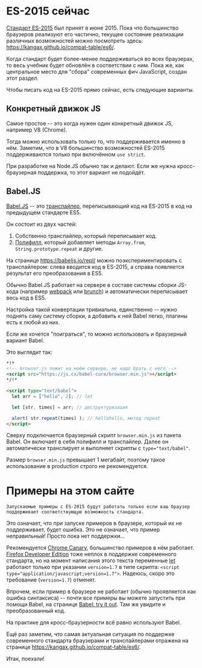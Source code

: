 # ES-2015 сейчас

[Стандарт ES-2015](http://www.ecma-international.org/publications/standards/Ecma-262.htm) был принят в июне 2015. Пока что большинство браузеров реализуют его частично, текущее состояние реализации различных возможностей можно посмотреть здесь: <https://kangax.github.io/compat-table/es6/>.

Когда стандарт будет более-менее поддерживаться во всех браузерах, то весь учебник будет обновлён в соответствии с ним. Пока же, как центральное место для "сбора" современных фич JavaScript, создан этот раздел.

Чтобы писать код на ES-2015 прямо сейчас, есть следующие варианты.

## Конкретный движок JS

Самое простое -- это когда нужен один конкретный движок JS, например V8 (Chrome).

Тогда можно использовать только то, что поддерживается именно в нём. Заметим, что в V8 большинство возможностей ES-2015 поддерживаются только при включённом `use strict`.

При разработке на Node.JS обычно так и делают. Если же нужна кросс-браузерная поддержка, то этот вариант не подойдёт.

## Babel.JS

[Babel.JS](https://babeljs.io) -- это [транспайлер](https://en.wikipedia.org/wiki/Source-to-source_compiler), переписывающий код на ES-2015 в код на предыдущем стандарте ES5.

Он состоит из двух частей:

1. Собственно транспайлер, который переписывает код.
2. [Полифилл](https://learn.javascript.ru/dom-polyfill), который добавляет методы `Array.from`, `String.prototype.repeat` и другие.

На странице <https://babeljs.io/repl/> можно поэкспериментировать с транспайлером: слева вводится код в ES-2015, а справа появляется результат его преобразования в ES5.

Обычно Babel.JS работает на сервере в составе системы сборки JS-кода (например [webpack](http://webpack.github.io/) или [brunch](http://brunch.io/)) и автоматически переписывает весь код в ES5.

Настройка такой конвертации тривиальна, единственно -- нужно поднять саму систему сборки, а добавить к ней Babel легко, плагины есть к любой из них.

Если же хочется "поиграться", то можно использовать и браузерный вариант Babel.

Это выглядит так:

```html run
*!*
<!-- browser.js лежит на моём сервере, не надо брать с него -->
<script src="https://js.cx/babel-core/browser.min.js"></script>
*/!*

<script type="text/babel">
  let arr = ["hello", 2]; // let

  let [str, times] = arr; // деструктуризация

  alert( str.repeat(times) ); // hellohello, метод repeat
</script>
```

Сверху подключается браузерный скрипт `browser.min.js` из пакета Babel. Он включает в себя полифилл и транспайлер. Далее он автоматически транслирует и выполняет скрипты с `type="text/babel"`.

Размер `browser.min.js` превышает 1 мегабайт, поэтому такое использование в production строго не рекомендуется.

# Примеры на этом сайте

```warn header="Только при поддержке браузера"
Запускаемые примеры с ES-2015 будут работать только если ваш браузер поддерживает соответствующую возможность стандарта.
```

Это означает, что при запуске примеров в браузере, который их не поддерживает, будет ошибка. Это не означает, что пример неправильный! Просто пока нет поддержки...

Рекомендуется [Chrome Canary](https://www.google.com/chrome/browser/canary.html), большинство примеров в нём работает. [Firefox Developer Edition](https://www.mozilla.org/en-US/firefox/channel/#developer) тоже неплох в поддержке современного стандарта, но на момент написания этого текста переменные [let](/let-const) работают только при указании `version=1.7` в типе скрипта: `<script type="application/javascript;version=1.7">`. Надеюсь, скоро это требование (`version=1.7`) отменят.

Впрочем, если пример в браузере не работает (обычно проявляется как ошибка синтаксиса) -- почти все примеры вы можете запустить при помощи Babel, на странице [Babel: try it out](https://babeljs.io/repl/). Там же увидите и преобразованный код.

На практике для кросс-браузерности всё равно используют Babel.

Ещё раз заметим, что самая актуальная ситуация по поддержке современного стандарта браузерами и транспайлерами отражена на странице <https://kangax.github.io/compat-table/es6/>.

Итак, поехали!


